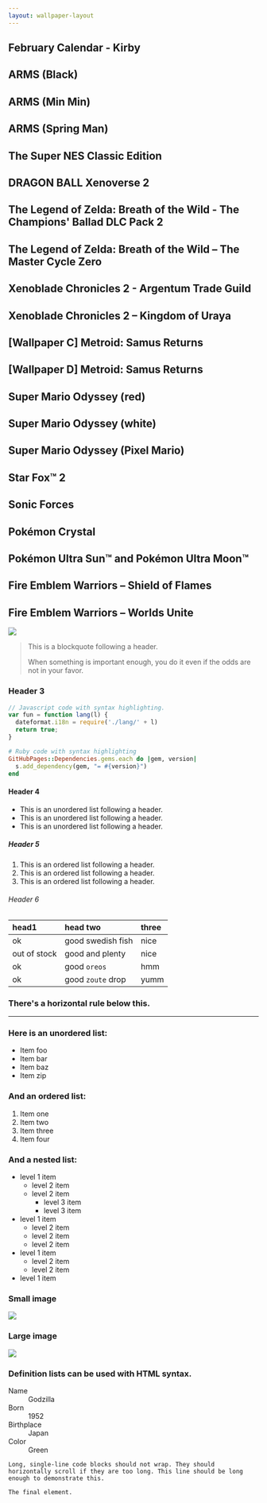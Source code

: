 ```yaml
---
layout: wallpaper-layout
---
```

## [](#header-2)February Calendar - Kirby

## [](#arms-black)ARMS (Black)
## [](#arms-minmin)ARMS (Min Min)
## [](#arms-springman)ARMS (Spring Man)

## [](#snes-classic)The Super NES Classic Edition

## [](#dbx2)DRAGON BALL Xenoverse 2

## [](#tloz-1)The Legend of Zelda: Breath of the Wild - The Champions' Ballad DLC Pack 2
## [](#tloz-2)The Legend of Zelda: Breath of the Wild – The Master Cycle Zero

## [](#xc2-1)Xenoblade Chronicles 2 - Argentum Trade Guild
## [](#xc2-2)Xenoblade Chronicles 2 – Kingdom of Uraya

## [](#metroid-c)[Wallpaper C] Metroid: Samus Returns
## [](#metroid-d)[Wallpaper D] Metroid: Samus Returns

## [](#smo-1)Super Mario Odyssey (red)
## [](#smo-2)Super Mario Odyssey (white)
## [](#smo-3)Super Mario Odyssey (Pixel Mario)

## [](#star-fox-2)Star Fox™ 2

## [](#sonic-forces)Sonic Forces

## [](#pkmn-crystal)Pokémon Crystal
## [](#pkmn-usum)Pokémon Ultra Sun™ and Pokémon Ultra Moon™

## [](#few-1)Fire Emblem Warriors – Shield of Flames
## [](#few-2)Fire Emblem Warriors – Worlds Unite

![](https://assets-cdn.github.com/images/icons/emoji/octocat.png)
> This is a blockquote following a header.
>
> When something is important enough, you do it even if the odds are not in your favor.

### [](#header-3)Header 3

```js
// Javascript code with syntax highlighting.
var fun = function lang(l) {
  dateformat.i18n = require('./lang/' + l)
  return true;
}
```

```ruby
# Ruby code with syntax highlighting
GitHubPages::Dependencies.gems.each do |gem, version|
  s.add_dependency(gem, "= #{version}")
end
```

#### [](#header-4)Header 4

*   This is an unordered list following a header.
*   This is an unordered list following a header.
*   This is an unordered list following a header.

##### [](#header-5)Header 5

1.  This is an ordered list following a header.
2.  This is an ordered list following a header.
3.  This is an ordered list following a header.

###### [](#header-6)Header 6

| head1        | head two          | three |
|:-------------|:------------------|:------|
| ok           | good swedish fish | nice  |
| out of stock | good and plenty   | nice  |
| ok           | good `oreos`      | hmm   |
| ok           | good `zoute` drop | yumm  |

### There's a horizontal rule below this.

* * *

### Here is an unordered list:

*   Item foo
*   Item bar
*   Item baz
*   Item zip

### And an ordered list:

1.  Item one
1.  Item two
1.  Item three
1.  Item four

### And a nested list:

- level 1 item
  - level 2 item
  - level 2 item
    - level 3 item
    - level 3 item
- level 1 item
  - level 2 item
  - level 2 item
  - level 2 item
- level 1 item
  - level 2 item
  - level 2 item
- level 1 item

### Small image

![](https://assets-cdn.github.com/images/icons/emoji/octocat.png)

### Large image

![](https://guides.github.com/activities/hello-world/branching.png)


### Definition lists can be used with HTML syntax.

<dl>
<dt>Name</dt>
<dd>Godzilla</dd>
<dt>Born</dt>
<dd>1952</dd>
<dt>Birthplace</dt>
<dd>Japan</dd>
<dt>Color</dt>
<dd>Green</dd>
</dl>

```
Long, single-line code blocks should not wrap. They should horizontally scroll if they are too long. This line should be long enough to demonstrate this.
```

```
The final element.
```
